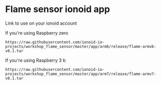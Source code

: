 # Flame sensor ionoid app

Link to use on your ionoid account

If you're using Raspberry zero
```
https://raw.githubusercontent.com/ionoid-io-projects/workshop_flame_sensor/master/app/arm6/release/flame-armv6-v0.1.tar
```

If you're using Raspberry 3 b
```
https://raw.githubusercontent.com/ionoid-io-projects/workshop_flame_sensor/master/app/arm7/release/flame-armv7-v0.1.tar
```
